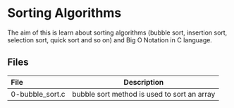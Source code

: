 # Sorting Algorithms
The aim of this is learn about sorting algorithms (bubble sort, insertion sort, selection sort, quick sort and so on) and Big O Notation in C language.
## Files

|File| Description|
|:------|:-----------:|
|0-bubble_sort.c|   bubble sort method is used to sort an array |

